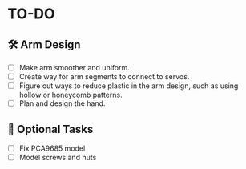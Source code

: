 # **TO-DO**

## 🛠️ Arm Design
- [ ] Make arm smoother and uniform.
- [ ] Create way for arm segments to connect to servos.
- [ ] Figure out ways to reduce plastic in the arm design, such as using hollow or honeycomb patterns.
- [ ] Plan and design the hand.

## 🔲 Optional Tasks
- [ ] Fix PCA9685 model
- [ ] Model screws and nuts
